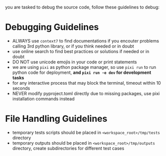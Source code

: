 you are tasked to debug the source code, follow these guidelines to debug:

# Debugging Guidelines
- ALWAYS use `context7` to find documentations if you encouter problems calling 3rd python library, or if you think needed or in doubt
- use online search to find best practices or solutions if needed or in doubt
- DO NOT use unicode emojis in your code or print statements
- we are using `pixi` as python package manager, so use `pixi run` to run python code for deployment, **and `pixi run -e dev` for development tasks**
- for any interactive process that may block the terminal, timeout within 10 seconds
- NEVER modify pyproject.toml directly due to missing packages, use pixi installation commands instead

# File Handling Guidelines
- temporary tests scripts should be placed in `<workspace_root>/tmp/tests` directory
- temporary outputs should be placed in `<workspace_root>/tmp/outputs` directory, create subdirectories for different test cases